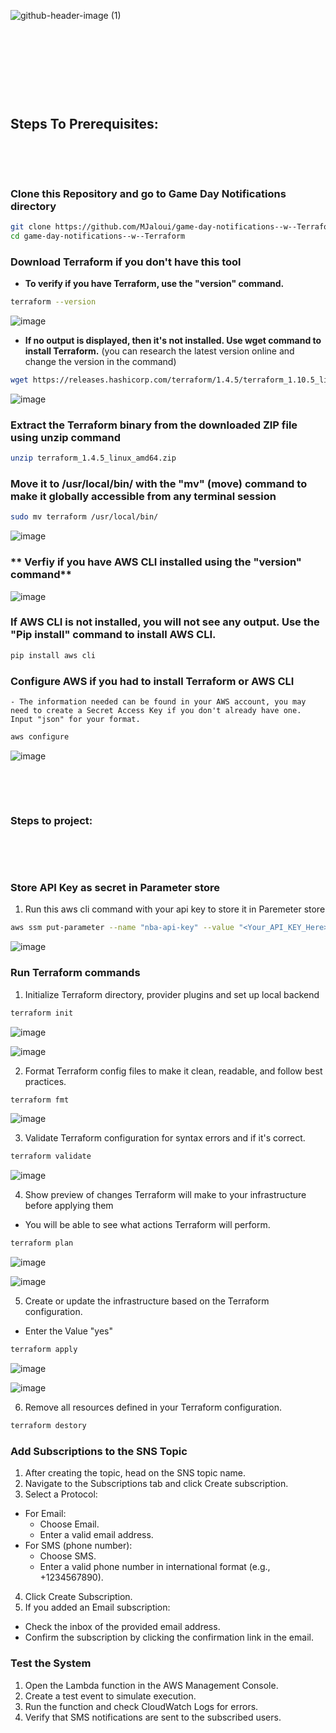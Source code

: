 ![github-header-image (1)](https://github.com/user-attachments/assets/fb42157b-093a-420d-8b69-372b0c74496f)

&nbsp;

&nbsp;

&nbsp;

&nbsp;


## **Steps To Prerequisites:**

&nbsp;

&nbsp;


### **Clone this Repository and go to Game Day Notifications directory**

```bash
git clone https://github.com/MJaloui/game-day-notifications--w--Terraform.git
cd game-day-notifications--w--Terraform
```


### **Download Terraform if you don't have this tool**

  - **To verify if you have Terraform, use the "version" command.**

```bash
terraform --version
```

![image](https://github.com/user-attachments/assets/22ba24f3-1219-4466-9d52-08eb6fada2de)

    
  - **If no output is displayed, then it's not installed. Use wget command to install Terraform.**
    (you can research the latest version online and change the version in the command)

```bash 
wget https://releases.hashicorp.com/terraform/1.4.5/terraform_1.10.5_linux_amd64.zip
```

![image](https://github.com/user-attachments/assets/67bdd9c6-a21b-453c-9cf9-c704a47581e2)


### **Extract the Terraform binary from the downloaded ZIP file using unzip command**

```bash
unzip terraform_1.4.5_linux_amd64.zip
```

### **Move it to /usr/local/bin/ with the "mv" (move) command to make it globally accessible from any terminal session**

```bash
sudo mv terraform /usr/local/bin/
```

![image](https://github.com/user-attachments/assets/a8f17475-6ab3-4709-9a87-ba653c32d473)



### ** Verfiy if you have AWS CLI installed using the "version" command**

![image](https://github.com/user-attachments/assets/d1dc16e9-d75c-4615-92fb-1c56f3cba5c4)



### **If AWS CLI is not installed, you will not see any output. Use the "Pip install" command to install AWS CLI.**


```bash
pip install aws cli
```

### **Configure AWS if you had to install Terraform or AWS CLI**

    - The information needed can be found in your AWS account, you may need to create a Secret Access Key if you don't already have one. Input "json" for your format.

```bash
aws configure
```

![image](https://github.com/user-attachments/assets/974a2958-7609-4e61-84e7-ecf249a8b55d)

&nbsp;

&nbsp;

### **Steps to project:**

&nbsp;

&nbsp;


### **Store API Key as secret in Parameter store**

1. Run this aws cli command with your api key to store it in Paremeter store
   
```bash
aws ssm put-parameter --name "nba-api-key" --value "<Your_API_KEY_Here>" --type "SecureString"
```
![image](https://github.com/user-attachments/assets/9f402d6a-411e-4c5f-8b32-e364b59ceb07)


### **Run Terraform commands**
1. Initialize Terraform directory, provider plugins and set up local backend
   
```bash
terraform init
```

![image](https://github.com/user-attachments/assets/57fa27f0-4a22-427e-89a0-640510ae308e)

![image](https://github.com/user-attachments/assets/64d11d80-ada5-4faf-903b-30388bd2093c)



2. Format Terraform config files to make it clean, readable, and follow best practices.

```bash
terraform fmt
```

![image](https://github.com/user-attachments/assets/c6efebef-b359-4883-8aee-ef7a947b0a2d)



3. Validate Terraform configuration for syntax errors and if it's correct.

```bash
terraform validate
```

![image](https://github.com/user-attachments/assets/9cc9f06e-98b9-46bc-8040-79464868231d)


4. Show preview of changes Terraform will make to your infrastructure before applying them

  - You will be able to see what actions Terraform will perform.

```bash
terraform plan
```

![image](https://github.com/user-attachments/assets/5766ab43-9bdd-482e-8bc3-b73a159f301d)

![image](https://github.com/user-attachments/assets/d6d18adb-27c3-4362-ae8c-f6c327521fdd)




5. Create or update the infrastructure based on the Terraform configuration.

  - Enter the Value "yes"

```bash
terraform apply
```

![image](https://github.com/user-attachments/assets/77e9a1bf-d313-4422-8359-74094e957da8)

![image](https://github.com/user-attachments/assets/9629de58-6e7d-4240-be8d-79e400709769)




6. Remove all resources defined in your Terraform configuration.

```bash
terraform destory
```




### **Add Subscriptions to the SNS Topic**
1. After creating the topic, head on the SNS topic name.
2. Navigate to the Subscriptions tab and click Create subscription.
3. Select a Protocol:
- For Email:
  - Choose Email.
  - Enter a valid email address.
- For SMS (phone number):
  - Choose SMS.
  - Enter a valid phone number in international format (e.g., +1234567890).

4. Click Create Subscription.
5. If you added an Email subscription:
- Check the inbox of the provided email address.
- Confirm the subscription by clicking the confirmation link in the email.

### **Test the System**
1. Open the Lambda function in the AWS Management Console.
2. Create a test event to simulate execution.
3. Run the function and check CloudWatch Logs for errors.
4. Verify that SMS notifications are sent to the subscribed users.






